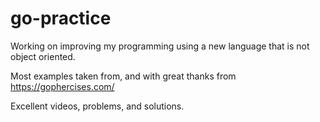 # go-practice

Working on improving my programming using a new language that is not object oriented.

Most examples taken from, and with great thanks from https://gophercises.com/

Excellent videos, problems, and solutions.
